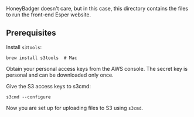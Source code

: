 HoneyBadger doesn't care, but in this case, this directory contains
the files to run the front-end Esper website.

Prerequisites
-------------

Install `s3tools`:
```
brew install s3tools  # Mac
```

Obtain your personal access keys from the AWS console. The secret key
is personal and can be downloaded only once.

Give the S3 access keys to s3cmd:
```
s3cmd --configure
```

Now you are set up for uploading files to S3 using `s3cmd`.
